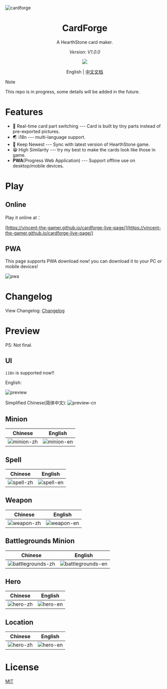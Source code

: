 ![cardforge](https://socialify.git.ci/Vincent-the-gamer/cardforge/image?description=1&font=Rokkitt&language=1&logo=https%3A%2F%2Fraw.githubusercontent.com%2FVincent-the-gamer%2Fcardforge%2Fmain%2F.github%2Flogo%2Fcardforge-logo.png&name=1&owner=1&pattern=Formal%20Invitation&stargazers=1&theme=Auto)

<h1 align="center">CardForge</h1>

<p align="center">A HearthStone card maker.</p>

<p align="center" style="font-style: italic;">Version: V1.0.0</p>

<p align="center">
    <a href="https://github.com/vincent-the-gamer/cardforge/blob/main/LICENSE" target="_blank">
        <img src="https://img.shields.io/github/license/vincent-the-gamer/cardforge?style=flat-square"/>
    </a>
</p>

<p align="center">
    <span>English</span>
    <span>|</span>
    <a href="./README_zh.md">中文文档</a>
</p>

> [!NOTE]
> This repo is in progress, some details will be added in the future.

# Features
- 💪 Real-time card part switching --- Card is built by tiny parts instead of pre-exported pictures.
- 🌏 i18n --- multi-language support.
- 👀 Keep Newest --- Sync with latest version of HearthStone game.
- 😁 High Similarity --- try my best to make the cards look like those in game.
- **PWA**(Progress Web Application) --- Support offline use on desktop/mobile devices.

# Play

## Online
Play it online at：

[https://vincent-the-gamer.github.io/cardforge-live-page/](https://vincent-the-gamer.github.io/cardforge-live-page/)

## PWA

This page supports PWA download now! you can download it to your PC or mobile devices!

![pwa](.github/pwa.png)

# Changelog

View Changelog:  [Changelog](./CHANGELOG.md)

# Preview

PS: Not final.

## UI
`i18n` is supported now!!

English:

![preview](./.github/preview.png)

Simplified Chinese(简体中文):
![preview-cn](./.github/preview-cn.png)

## Minion
| Chinese | English |
|  -      |   -     | 
|  ![minion-zh](./.github/cards/minion-zh.png)        |  ![minion-en](./.github/cards/minion-en.png)        |

## Spell
| Chinese | English |
|  -      |   -     | 
|  ![spell-zh](./.github/cards/spell-zh.png)        |  ![spell-en](./.github/cards/spell-en.png)        |

## Weapon
| Chinese | English |
|  -      |   -     | 
|  ![weapon-zh](./.github/cards/weapon-zh.png)       |   ![weapon-en](./.github/cards/weapon-en.png)  |


## Battlegrounds Minion
| Chinese | English |
|  -      |   -     | 
|  ![battlegrounds-zh](./.github/cards/battlegrounds-zh.png)       |   ![battlegrounds-en](./.github/cards/battlegrounds-en.png)  |

## Hero
| Chinese | English |
|  -      |   -     | 
|  ![hero-zh](./.github/cards/hero-zh.png)       |   ![hero-en](./.github/cards/hero-en.png)  |

## Location
| Chinese | English |
|  -      |   -     | 
|  ![hero-zh](./.github/cards/location-zh.png)       |   ![hero-en](./.github/cards/location-en.png)  |

# License
[MIT](./LICENSE)